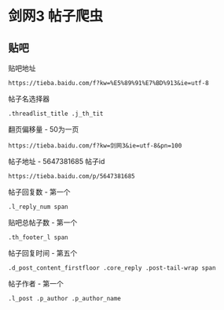 # 剑网3 帖子爬虫


## 贴吧
贴吧地址
```
https://tieba.baidu.com/f?kw=%E5%89%91%E7%BD%913&ie=utf-8
```

帖子名选择器
```
.threadlist_title .j_th_tit
```

翻页偏移量 - 50为一页
```
https://tieba.baidu.com/f?kw=剑网3&ie=utf-8&pn=100
```

帖子地址 - 5647381685  帖子id
```
https://tieba.baidu.com/p/5647381685
```

帖子回复数  - 第一个
```
.l_reply_num span
```

贴吧总帖子数 - 第一个
```
.th_footer_l span
```

帖子回复时间 - 第五个
```
.d_post_content_firstfloor .core_reply .post-tail-wrap span
```

帖子作者 - 第一个
```
.l_post .p_author .p_author_name
```